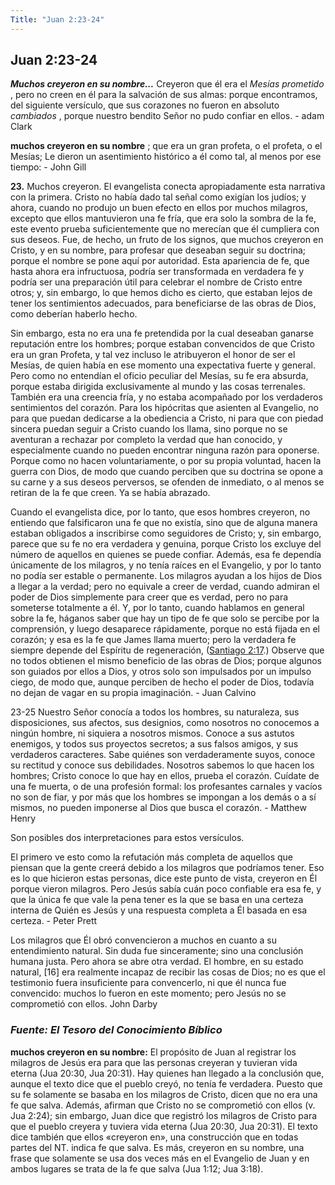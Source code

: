 ```yaml
---
Title: "Juan 2:23-24"
---
```


## Juan 2:23-24



***Muchos creyeron en su nombre...*** Creyeron que él era el *Mesías prometido* , pero no creen en él para la salvación de sus almas: porque encontramos, del siguiente versículo, que sus corazones no fueron en absoluto *cambiados* , porque nuestro bendito Señor no pudo confiar en ellos. - adam Clark



**muchos creyeron en su nombre** ; que era un gran profeta, o el profeta, o el Mesías; Le dieron un asentimiento histórico a él como tal, al menos por ese tiempo: - John Gill



**23.** Muchos creyeron. El evangelista conecta apropiadamente esta narrativa con la primera. Cristo no había dado tal señal como exigían los judíos; y ahora, cuando no produjo un buen efecto en ellos por muchos milagros, excepto que ellos mantuvieron una fe fría, que era solo la sombra de la fe, este evento prueba suficientemente que no merecían que él cumpliera con sus deseos. Fue, de hecho, un fruto de los signos, que muchos creyeron en Cristo, y en su nombre, para profesar que deseaban seguir su doctrina; porque el nombre se pone aquí por autoridad. Esta apariencia de fe, que hasta ahora era infructuosa, podría ser transformada en verdadera fe y podría ser una preparación útil para celebrar el nombre de Cristo entre otros; y, sin embargo, lo que hemos dicho es cierto, que estaban lejos de tener los sentimientos adecuados, para beneficiarse de las obras de Dios, como deberían haberlo hecho.

Sin embargo, esta no era una fe pretendida por la cual deseaban ganarse reputación entre los hombres; porque estaban convencidos de que Cristo era un gran Profeta, y tal vez incluso le atribuyeron el honor de ser el Mesías, de quien había en ese momento una expectativa fuerte y general. Pero como no entendían el oficio peculiar del Mesías, su fe era absurda, porque estaba dirigida exclusivamente al mundo y las cosas terrenales. También era una creencia fría, y no estaba acompañado por los verdaderos sentimientos del corazón. Para los hipócritas que asienten al Evangelio, no para que puedan dedicarse a la obediencia a Cristo, ni para que con piedad sincera puedan seguir a Cristo cuando los llama, sino porque no se aventuran a rechazar por completo la verdad que han conocido, y especialmente cuando no pueden encontrar ninguna razón para oponerse. Porque como no hacen voluntariamente, o por su propia voluntad, hacen la guerra con Dios, de modo que cuando perciben que su doctrina se opone a su carne y a sus deseos perversos, se ofenden de inmediato, o al menos se retiran de la fe que creen. Ya se había abrazado.

Cuando el evangelista dice, por lo tanto, que esos hombres creyeron, no entiendo que falsificaron una fe que no existía, sino que de alguna manera estaban obligados a inscribirse como seguidores de Cristo; y, sin embargo, parece que su fe no era verdadera y genuina, porque Cristo los excluye del número de aquellos en quienes se puede confiar. Además, esa fe dependía únicamente de los milagros, y no tenía raíces en el Evangelio, y por lo tanto no podía ser estable o permanente. Los milagros ayudan a los hijos de Dios a llegar a la verdad; pero no equivale a creer de verdad, cuando admiran el poder de Dios simplemente para creer que es verdad, pero no para someterse totalmente a él. Y, por lo tanto, cuando hablamos en general sobre la fe, háganos saber que hay un tipo de fe que solo se percibe por la comprensión, y luego desaparece rápidamente, porque no está fijada en el corazón; y esa es la fe que James llama muerto; pero la verdadera fe siempre depende del Espíritu de regeneración, ([Santiago 2:17](https://www.bibliaplus.org/es/santiago/2/17).) Observe que no todos obtienen el mismo beneficio de las obras de Dios; porque algunos son guiados por ellos a Dios, y otros solo son impulsados por un impulso ciego, de modo que, aunque perciben de hecho el poder de Dios, todavía no dejan de vagar en su propia imaginación. - Juan Calvino 



23-25 Nuestro Señor conocía a todos los hombres, su naturaleza, sus disposiciones, sus afectos, sus designios, como nosotros no conocemos a ningún hombre, ni siquiera a nosotros mismos. Conoce a sus astutos enemigos, y todos sus proyectos secretos; a sus falsos amigos, y sus verdaderos caracteres. Sabe quiénes son verdaderamente suyos, conoce su rectitud y conoce sus debilidades. Nosotros sabemos lo que hacen los hombres; Cristo conoce lo que hay en ellos, prueba el corazón. Cuídate de una fe muerta, o de una profesión formal: los profesantes carnales y vacíos no son de fiar, y por más que los hombres se impongan a los demás o a sí mismos, no pueden imponerse al Dios que busca el corazón. - Matthew Henry



Son posibles dos interpretaciones para estos versículos.

El primero ve esto como la refutación más completa de aquellos que piensan que la gente creerá debido a los milagros que podríamos tener. Eso es lo que hicieron estas personas, dice este punto de vista, creyeron en Él porque vieron milagros. Pero Jesús sabía cuán poco confiable era esa fe, y que la única fe que vale la pena tener es la que se basa en una certeza interna de Quién es Jesús y una respuesta completa a Él basada en esa certeza. - Peter Prett



Los milagros que Él obró convencieron a muchos en cuanto a su entendimiento natural. Sin duda fue sinceramente; sino una conclusión humana justa. Pero ahora se abre otra verdad. El hombre, en su estado natural, [16] era realmente incapaz de recibir las cosas de Dios; no es que el testimonio fuera insuficiente para convencerlo, ni que él nunca fue convencido: muchos lo fueron en este momento; pero Jesús no se comprometió con ellos. John Darby

### ***Fuente: El Tesoro del Conocimiento Bíblico***

**muchos creyeron en su nombre:** El propósito de Juan al registrar los milagros de Jesús era para que las personas creyeran y tuvieran vida eterna (Jua 20:30, Jua 20:31). Hay quienes han llegado a la conclusión que, aunque el texto dice que el pueblo creyó, no tenía fe verdadera. Puesto que su fe solamente se basaba en los milagros de Cristo, dicen que no era una fe que salva. Además, afirman que Cristo no se comprometió con ellos (v. Jua 2:24); sin embargo, Juan dice que registró los milagros de Cristo para que el pueblo creyera y tuviera vida eterna (Jua 20:30, Jua 20:31). El texto dice también que ellos «creyeron en», una construcción que en todas partes del NT. indica fe que salva. Es más, creyeron en su nombre, una frase que solamente se usa dos veces más en el Evangelio de Juan y en ambos lugares se trata de la fe que salva (Jua 1:12; Jua 3:18).